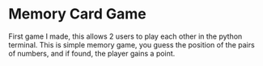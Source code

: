 # Memory Card Game
First game I made, this allows 2 users to play each other in the python terminal. This is simple memory game, you guess the position of the pairs of numbers, and if found, the player gains a point.